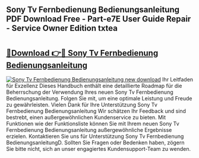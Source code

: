 ## Sony Tv Fernbedienung Bedienungsanleitung PDF Download Free - Part-e7E User Guide Repair - Service Owner Edition txtea

# <h2><a href="http://df5a5je.blite.top/?on=Sony+Tv+Fernbedienung+Bedienungsanleitung">🔗Download 👉🔴 Sony Tv Fernbedienung Bedienungsanleitung</a></h2>

[![Sony Tv Fernbedienung Bedienungsanleitung new download](https://i.imgur.com/lujVjoI.png)](http://df5a5je.blite.top/?on=Sony+Tv+Fernbedienung+Bedienungsanleitung)
Ihr Leitfaden für Exzellenz Dieses Handbuch enthält eine detaillierte Roadmap für die Beherrschung der Verwendung Ihres neuen Sony Tv Fernbedienung Bedienungsanleitung. Folgen Sie mit, um eine optimale Leistung und Freude zu gewährleisten. Vielen Dank für Ihre Unterstützung Sony Tv Fernbedienung Bedienungsanleitung Wir schätzen Ihr Feedback und sind bestrebt, einen außergewöhnlichen Kundenservice zu bieten. Mit Funktionen wie der Funktionsliste können Sie mit Ihrem neuen Sony Tv Fernbedienung Bedienungsanleitung außergewöhnliche Ergebnisse erzielen. Kontaktieren Sie uns für Unterstützung Sony Tv Fernbedienung BedienungsanleitungD. Sollten Sie Fragen oder Bedenken haben, zögern Sie bitte nicht, sich an unser engagiertes Kundensupport-Team zu wenden.
